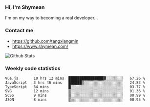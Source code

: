 ### Hi, I'm Shymean

I'm on my way to becoming a real developer...

### Contact me

- <https://github.com/tangxiangmin>
- <https://www.shymean.com/>

![Github Stats](https://github-readme-stats.vercel.app/api?username=tangxiangmin&show_icons=true&theme=dark)


###  Weekly code statistics

<!--START_SECTION:waka-->

```text
Vue.js       10 hrs 12 mins  ████████████████▓░░░░░░░░   67.26 %
JavaScript   3 hrs 46 mins   ██████▒░░░░░░░░░░░░░░░░░░   24.83 %
TypeScript   34 mins         █░░░░░░░░░░░░░░░░░░░░░░░░   03.77 %
SVG          12 mins         ▒░░░░░░░░░░░░░░░░░░░░░░░░   01.36 %
SCSS         9 mins          ▒░░░░░░░░░░░░░░░░░░░░░░░░   00.99 %
JSON         8 mins          ▒░░░░░░░░░░░░░░░░░░░░░░░░   00.95 %
```

<!--END_SECTION:waka-->